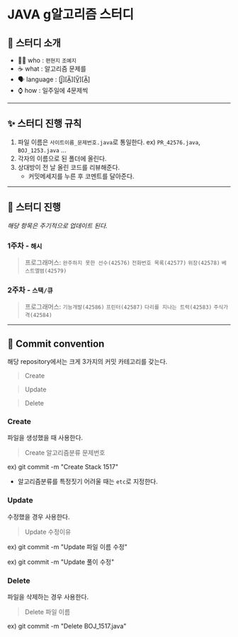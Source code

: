 # JAVA g알고리즘 스터디
## 👀 스터디 소개
- 🙋‍♀️ who : `편현지` `조예지`
- ☕ what : 알고리즘 문제를
- 🗣 language : [J̲̅][A̲̅][V̲̅][A̲̅]
- ⌚ how : 일주일에 4문제씩
---
## ✨ 스터디 진행 규칙
1. 파일 이름은 `사이트이름_문제번호.java`로 통일한다.
    ex) `PR_42576.java`, `BOJ_1253.java` ...
1. 각자의 이름으로 된 폴더에 올린다.
1. 상대방이 전 날 올린 코드를 리뷰해준다.
    - 커밋메세지를 누른 후 코멘트를 달아준다.

---
## 📅 스터디 진행
*해당 항목은 주기적으로 업데이트 된다.*

### 1주차 - `해시`
> 프로그래머스: `완주하지 못한 선수(42576)` `전화번호 목록(42577)` `위장(42578)` `베스트앨범(42579)`

### 2주차 - `스택/큐`
> 프로그래머스: `기능개발(42586)` `프린터(42587)` `다리를 지나는 트럭(42583)` `주식가격(42584)`
---
## 📨 Commit convention
해당 repository에서는 크게 3가지의 커밋 카테고리를 갖는다.
> Create

> Update

> Delete

### Create
파일을 생성했을 때 사용한다.
> Create 알고리즘분류 문제번호

ex) git commit -m "Create Stack 1517"

- 알고리즘분류를 특정짓기 어려울 때는 `etc`로 지정한다.

### Update
수정했을 경우 사용한다.
> Update 수정이유

ex) git commit -m "Update 파일 이름 수정"  

ex) git commit -m "Update 풀이 수정"

### Delete
파일을 삭제하는 경우 사용한다.

> Delete 파일 이름

ex) git commit -m "Delete BOJ_1517.java"